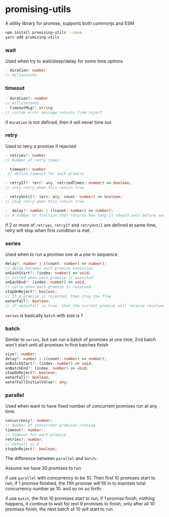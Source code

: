 # promising-utils

A utility library for promise, supports both commonjs and ESM

```bash
npm install promising-utils --save
yarn add promising-utils
```

### wait

Used when try to wait/sleep/delay for some time
options

```ts
- duration: number
// miliseconds
```

### timeout

```ts
- duration?: number
// milliseconds
- timeoutMsg?: string
// custom error message returns from reject
```

if `duration` is not defined, then it will never time out

### retry

Used to retry a promise if rejected

```ts
- retries?: number
// Number of retry times

- timeout?: number
 // define timeout for each promsie

- retryIf?: (err: any, retriedTimes: number) => boolean;
// only retry when this return true

- retryUntil?: (err: any, count: number) => boolean;
// stop retry when this return true

-  delay?: number | ((count: number) => number);
// A number or function that returns how long it should wait before next retry. `count` is the number of times it's been retried

```

if 2 or more of `retries`, `retryIf` and `retryUntil` are defined at same time, retry will stop when first condition is met.

### series

Used when to run a promise one at a one in sequence.

```ts
delay?: number | ((count: number) => number);
// delay between each promise execution
onEachStart?: (index: number) => void;
// called when each promise is executed
onEachEnd?: (index: number) => void;
// calle when each promise is resolved
stopOnReject?: boolean;
// If a promise is rejected, then stop the flow
waterFall?: boolean;
// If waterFall is true, then the current promise will receive resolved result from last promise as input
```

`series` is basically `batch` with size is 1

### batch

Similar to `series`, but can run a batch of promises at one time, 2nd batch won't start until all promises in first batches finish

```ts
size?: number;
delay?: number | ((count: number) => number);
onBatchStart?: (index: number) => void;
onBatchEnd?: (index: number) => void;
stopOnReject?: boolean;
waterFall?: boolean;
waterFallInitialValue?: any;
```

### parallel

Used when want to have fixed number of concurrent promises run at any time.

```ts
concurrency?: number;
// Number of concurrent promises running
timeout?: number;
// timeout for each promise
retries?: number;
// default is 0
stopOnReject?: boolean;
```

The difference between `parallel` and `batch`:

Assume we have 30 promises to run

if use `parallel` with concurrency to be 10. Then first 10 promises start to run, if 1 promise finished, the 11th promise will fill in to maintain total concurrency number as 10. and so on so forth.

if use `batch`, the first 10 promises start to run, if 1 promise finish, nothing happens, it continue to wait for rest 9 promises to finish, only after all 10 promises finish, the next batch of 10 will start to run.
